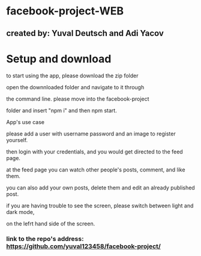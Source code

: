 # facebook-project-WEB

## created by: Yuval Deutsch and Adi Yacov

# Setup and download

to start using the app, please download the zip folder

open the downnloaded folder and navigate to it through

the command line. please move into the facebook-project

folder and insert "npm i" and then npm start.

App's use case

please add a user with username password and an image to register yourself.

then login with your credentials, and you would get directed to the feed page.

at the feed page you can watch other people's posts, comment, and like them.

you can also add your own posts, delete them and edit an already published post.

if you are having trouble to see the screen, please switch between light and dark mode,

on the lefrt hand side of the screen.

### link to the repo's address: https://github.com/yuval123458/facebook-project/
